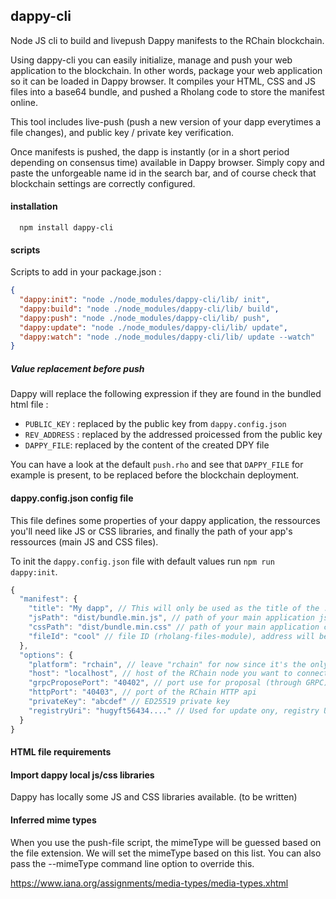 ## dappy-cli

Node JS cli to build and livepush Dappy manifests to the RChain blockchain.

Using dappy-cli you can easily initialize, manage and push your web application to the blockchain. In other words, package your web application so it can be loaded in Dappy browser. It compiles your HTML, CSS and JS files into a base64 bundle, and pushed a Rholang code to store the manifest online.

This tool includes live-push (push a new version of your dapp everytimes a file changes), and public key / private key verification.

Once manifests is pushed, the dapp is instantly (or in a short period depending on consensus time) available in Dappy browser. Simply copy and paste the unforgeable name id in the search bar, and of course check that blockchain settings are correctly configured.

#### installation

```
  npm install dappy-cli
```

#### scripts

Scripts to add in your package.json :

```json
{
  "dappy:init": "node ./node_modules/dappy-cli/lib/ init",
  "dappy:build": "node ./node_modules/dappy-cli/lib/ build",
  "dappy:push": "node ./node_modules/dappy-cli/lib/ push",
  "dappy:update": "node ./node_modules/dappy-cli/lib/ update",
  "dappy:watch": "node ./node_modules/dappy-cli/lib/ update --watch"
}
```

##### Value replacement before push

Dappy will replace the following expression if they are found in the bundled html file :

- `PUBLIC_KEY` : replaced by the public key from `dappy.config.json`
- `REV_ADDRESS` : replaced by the addressed proicessed from the public key
- `DAPPY_FILE`: replaced by the content of the created DPY file

You can have a look at the default `push.rho` and see that `DAPPY_FILE` for example is present, to be replaced before the blockchain deployment.

#### dappy.config.json config file

This file defines some properties of your dappy application, the ressources you'll need like JS or CSS libraries, and finally the path of your app's ressources (main JS and CSS files).

To init the `dappy.config.json` file with default values run `npm run dappy:init`.

```javascript
{
  "manifest": {
    "title": "My dapp", // This will only be used as the title of the .dpy file
    "jsPath": "dist/bundle.min.js", // path of your main application js file
    "cssPath": "dist/bundle.min.css" // path of your main application css file
    "fileId": "cool" // file ID (rholang-files-module), address will be registry_uri.file_id
  },
  "options": {
    "platform": "rchain", // leave "rchain" for now since it's the only platform supported
    "host": "localhost", // host of the RChain node you want to connect to
    "grpcProposePort": "40402", // port use for proposal (through GRPC), leave it blank if not able to propose
    "httpPort": "40403", // port of the RChain HTTP api
    "privateKey": "abcdef" // ED25519 private key
    "registryUri": "hugyft56434...." // Used for update ony, registry URI (the regular one, not the entry one) for the update of the file (must follow the rholang-files-module standard)
  }
}
```

#### HTML file requirements

#### Import dappy local js/css libraries

Dappy has locally some JS and CSS libraries available. (to be written)

#### Inferred mime types

When you use the push-file script, the mimeType will be guessed based on the file extension. We will set the mimeType based on this list. You can also pass the --mimeType command line option to override this.

https://www.iana.org/assignments/media-types/media-types.xhtml

